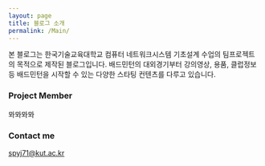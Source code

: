 ```yaml
---
layout: page
title: 블로그 소개
permalink: /Main/
---
```


본 블로그는 한국기술교육대학교 컴퓨터 네트워크시스템 기초설계 수업의 팀프로젝트의 목적으로 제작된 블로그입니다.
배드민턴의 대외경기부터 강의영상, 용품, 클럽정보 등 배드민턴을 시작할 수 있는 다양한 스타팅 컨텐츠를 다루고 있습니다.

### Project Member

뫄뫄뫄뫄

### Contact me

spyj71@kut.ac.kr
